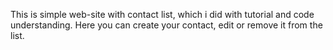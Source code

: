 This is simple web-site with contact list, which i did with tutorial and code understanding. Here you can create your contact, edit or remove it from the list.
